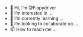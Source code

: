 - 👋 Hi, I’m @Flopydriver
- 👀 I’m interested in ...
- 🌱 I’m currently learning ...
- 💞️ I’m looking to collaborate on ...
- 📫 How to reach me ...

<!---
Flopydriver/Flopydriver is a ✨ special ✨ repository because its `README.md` (this file) appears on your GitHub profile.
You can click the Preview link to take a look at your changes.
--->
